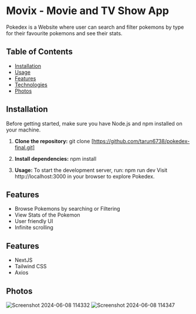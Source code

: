 # Movix - Movie and TV Show App

Pokedex is a Website where user can search and filter pokemons by type for their favourite pokemons and see their stats.

## Table of Contents

- [Installation](#installation)
- [Usage](#usage)
- [Features](#features)
- [Technologies](#technologies)
- [Photos](#photos)

## Installation

Before getting started, make sure you have Node.js and npm installed on your machine.

1. **Clone the repository:**
   git clone [https://github.com/tarun6738/pokedex-final.git]

2. **Install dependencies:**
   npm install
   
4. **Usage:** 
  To start the development server, run:
  npm run dev
  Visit http://localhost:3000 in your browser to explore Pokedex.

## Features
  - Browse Pokemons by searching or Filtering
  - View Stats of the Pokemon
  - User friendly UI
  - Infinite scrolling

## Features
   - NextJS
   - Tailwind CSS
   - Axios


## Photos

   ![Screenshot 2024-06-08 114332](https://github.com/tarun6738/pokedex-final/assets/118709508/bf7b73e6-9132-46fe-a83b-216f2c56b7da)
   ![Screenshot 2024-06-08 114347](https://github.com/tarun6738/pokedex-final/assets/118709508/c8ae0cde-d19a-4514-bc2a-10d51ae99434)


   
